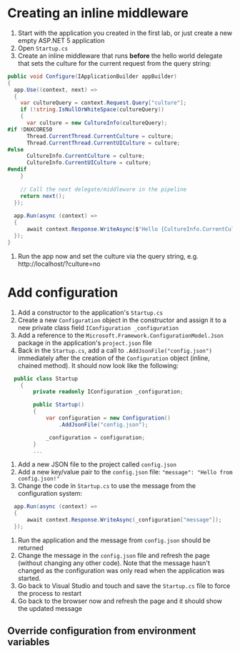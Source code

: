 # Creating an inline middleware
1. Start with the application you created in the first lab, or just create a new empty ASP.NET 5 application
1. Open `Startup.cs`
1. Create an inline middleware that runs **before** the hello world delegate that sets the culture for the current request from the query string:
``` C#
public void Configure(IApplicationBuilder appBuilder)
{
  app.Use((context, next) =>
  {
    var cultureQuery = context.Request.Query["culture"];
    if (!string.IsNullOrWhiteSpace(cultureQuery))
    {
      var culture = new CultureInfo(cultureQuery);
#if !DNXCORE50
      Thread.CurrentThread.CurrentCulture = culture;
      Thread.CurrentThread.CurrentUICulture = culture;
#else
      CultureInfo.CurrentCulture = culture;
      CultureInfo.CurrentUICulture = culture;
#endif
    }
    
    // Call the next delegate/middleware in the pipeline
    return next();
  });
  
  app.Run(async (context) =>
  {
      await context.Response.WriteAsync($"Hello {CultureInfo.CurrentCulture.DisplayName}");
  });
}
```
1. Run the app now and set the culture via the query string, e.g. http://localhost/?culture=no

# Add configuration
1. Add a constructor to the application's `Startup.cs`
1. Create a new `Configuration` object in the constructor and assign it to a new private class field `IConfiguration _configuration`
1. Add a reference to the `Microsoft.Framework.ConfigurationModel.Json` package in the application's `project.json` file
1. Back in the `Startup.cs`, add a call to `.AddJsonFile("config.json")` immediately after the creation of the `Configuration` object (inline, chained method). It should now look like the following:
``` C#
  public class Startup
    {
        private readonly IConfiguration _configuration;

        public Startup()
        {
            var configuration = new Configuration()
                .AddJsonFile("config.json");

            _configuration = configuration;
        }
        ...
```
1. Add a new JSON file to the project called `config.json`
1. Add a new key/value pair to the `config.json` file: `"message": "Hello from config.json!"`
1. Change the code in `Startup.cs` to use the message from the configuration system:
``` C#
  app.Run(async (context) =>
  {
      await context.Response.WriteAsync(_configuration["message"]);
  });
```
1. Run the application and the message from `config.json` should be returned
1. Change the message in the `config.json` file and refresh the page (without changing any other code). Note that the message hasn't changed as the configuration was only read when the application was started.
1. Go back to Visual Studio and touch and save the `Startup.cs` file to force the process to restart
1. Go back to the browser now and refresh the page and it should show the updated message

## Override configuration from environment variables
